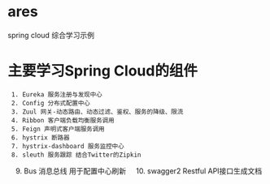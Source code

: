 # ares
spring cloud 综合学习示例
# 主要学习Spring Cloud的组件
     1. Eureka 服务注册与发现中心
     2. Config 分布式配置中心
     3. Zuul 网关-动态路由、动态过滤、鉴权、服务的降级、限流
     4. Ribbon 客户端负载均衡服务调用
     5. Feign 声明式客户端服务调用
     6. hystrix 断路器
     7. hystrix-dashboard 服务监控中心
     8. sleuth 服务跟踪 结合Twitter的Zipkin
     9. Bus 消息总线 用于配置中心刷新
     10. swagger2 Restful API接口生成文档
